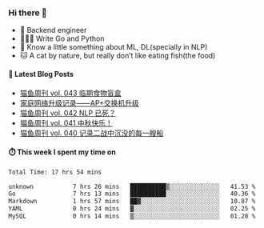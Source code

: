 ### Hi there 👋

- 🔧 Backend engineer
- 👨🏻‍💻 Write Go and Python
- 🔭 Know a little something about ML, DL(specially in NLP)
- 🐱 A cat by nature, but really don’t like eating fish(the food)

#### 📖 Latest Blog Posts
<!-- BLOG-POST-LIST:START -->
- [猫鱼周刊 vol. 043 临期食物盲盒](https://ameow.xyz/archives/weekly-043)
- [家庭网络升级记录——AP+交换机升级](https://ameow.xyz/archives/home-network-upgrade-2024)
- [猫鱼周刊 vol. 042 NLP 已死？](https://ameow.xyz/archives/weekly-042)
- [猫鱼周刊 vol. 041 中秋快乐！](https://ameow.xyz/archives/weekly-041)
- [猫鱼周刊 vol. 040 记录二战中沉没的每一艘船](https://ameow.xyz/archives/weekly-040)
<!-- BLOG-POST-LIST:END -->

#### ⏱️ This week I spent my time on
<!--START_SECTION:waka-->

```txt
Total Time: 17 hrs 54 mins

unknown           7 hrs 26 mins   ██████████▒░░░░░░░░░░░░░░   41.53 %
Go                7 hrs 13 mins   ██████████░░░░░░░░░░░░░░░   40.36 %
Markdown          1 hrs 57 mins   ██▓░░░░░░░░░░░░░░░░░░░░░░   10.87 %
YAML              0 hrs 24 mins   ▓░░░░░░░░░░░░░░░░░░░░░░░░   02.25 %
MySQL             0 hrs 14 mins   ▒░░░░░░░░░░░░░░░░░░░░░░░░   01.28 %
```

<!--END_SECTION:waka-->

<!--
**LeslieLeung/LeslieLeung** is a ✨ _special_ ✨ repository because its `README.md` (this file) appears on your GitHub profile.

Here are some ideas to get you started:

- 🔭 I’m currently working on ...
- 🌱 I’m currently learning ...
- 👯 I’m looking to collaborate on ...
- 🤔 I’m looking for help with ...
- 💬 Ask me about ...
- 📫 How to reach me: ...
- 😄 Pronouns: ...
- ⚡ Fun fact: ...
-->

